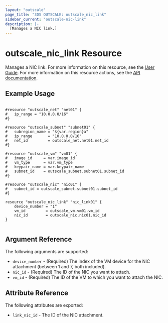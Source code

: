 ```yaml
---
layout: "outscale"
page_title: "3DS OUTSCALE: outscale_nic_link"
sidebar_current: "outscale-nic-link"
description: |-
  [Manages a NIC link.]
---
```


# outscale_nic_link Resource

Manages a NIC link.
For more information on this resource, see the [User Guide](https://wiki.outscale.net/display/EN/About+FNIs#AboutFNIs-FNIAttachmentFNIsAttachmenttoInstances).
For more information on this resource actions, see the [API documentation](https://docs.outscale.com/api#linknic).

## Example Usage

```hcl

#resource "outscale_net" "net01" {
#	ip_range = "10.0.0.0/16"
#}

#resource "outscale_subnet" "subnet01" {
#	subregion_name = "${var.region}a"
#	ip_range       = "10.0.0.0/16"
#	net_id         = outscale_net.net01.net_id
#}

#resource "outscale_vm" "vm01" {
#	image_id     = var.image_id
#	vm_type      = var.vm_type
#	keypair_name = var.keypair_name
#	subnet_id    = outscale_subnet.subnet01.subnet_id
#}

#resource "outscale_nic" "nic01" {
#	subnet_id = outscale_subnet.subnet01.subnet_id
#}

resource "outscale_nic_link" "nic_link01" {
	device_number = "1"
	vm_id         = outscale_vm.vm01.vm_id
	nic_id        = outscale_nic.nic01.nic_id
}


```

## Argument Reference

The following arguments are supported:

* `device_number` - (Required) The index of the VM device for the NIC attachment (between 1 and 7, both included).
* `nic_id` - (Required) The ID of the NIC you want to attach.
* `vm_id` - (Required) The ID of the VM to which you want to attach the NIC.

## Attribute Reference

The following attributes are exported:

* `link_nic_id` - The ID of the NIC attachment.
